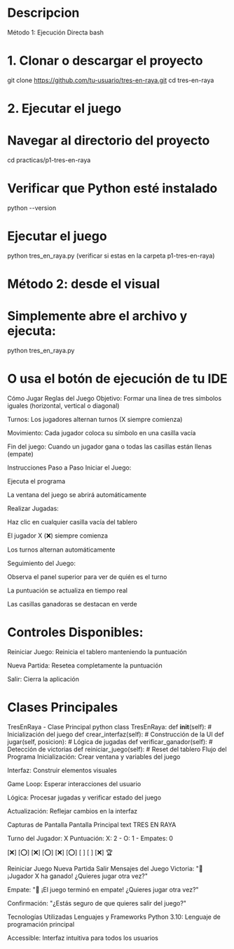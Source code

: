 # Descripcion

Método 1: Ejecución Directa
bash
# 1. Clonar o descargar el proyecto
git clone https://github.com/tu-usuario/tres-en-raya.git
cd tres-en-raya

# 2. Ejecutar el juego

# Navegar al directorio del proyecto
cd practicas/p1-tres-en-raya

# Verificar que Python esté instalado
python --version

# Ejecutar el juego
python tres_en_raya.py (verificar si estas en la carpeta p1-tres-en-raya)

# Método 2: desde el visual

# Simplemente abre el archivo y ejecuta:
python tres_en_raya.py

# O usa el botón de ejecución de tu IDE
Cómo Jugar
Reglas del Juego
Objetivo: Formar una línea de tres símbolos iguales (horizontal, vertical o diagonal)

Turnos: Los jugadores alternan turnos (X siempre comienza)

Movimiento: Cada jugador coloca su símbolo en una casilla vacía

Fin del juego: Cuando un jugador gana o todas las casillas están llenas (empate)

Instrucciones Paso a Paso
Iniciar el Juego:

Ejecuta el programa

La ventana del juego se abrirá automáticamente

Realizar Jugadas:

Haz clic en cualquier casilla vacía del tablero

El jugador X (❌) siempre comienza

Los turnos alternan automáticamente

Seguimiento del Juego:

Observa el panel superior para ver de quién es el turno

La puntuación se actualiza en tiempo real

Las casillas ganadoras se destacan en verde

# Controles Disponibles:

Reiniciar Juego: Reinicia el tablero manteniendo la puntuación

Nueva Partida: Resetea completamente la puntuación

Salir: Cierra la aplicación


# Clases Principales
TresEnRaya - Clase Principal
python
class TresEnRaya:
    def __init__(self):          # Inicialización del juego
    def crear_interfaz(self):    # Construcción de la UI
    def jugar(self, posicion):   # Lógica de jugadas
    def verificar_ganador(self): # Detección de victorias
    def reiniciar_juego(self):   # Reset del tablero
Flujo del Programa
Inicialización: Crear ventana y variables del juego

Interfaz: Construir elementos visuales

Game Loop: Esperar interacciones del usuario

Lógica: Procesar jugadas y verificar estado del juego

Actualización: Reflejar cambios en la interfaz

Capturas de Pantalla
Pantalla Principal
text
TRES EN RAYA


Turno del Jugador: X
Puntuación: X: 2 - O: 1 - Empates: 0

[❌] [⭕] [❌]
[⭕] [❌] [⭕]
[ ] [ ] [❌] 🏆

Reiniciar Juego   Nueva Partida   Salir
Mensajes del Juego
Victoria: "🎉 ¡Jugador X ha ganado! ¿Quieres jugar otra vez?"

Empate: "🤝 ¡El juego terminó en empate! ¿Quieres jugar otra vez?"

Confirmación: "¿Estás seguro de que quieres salir del juego?"

Tecnologías Utilizadas
Lenguajes y Frameworks
Python 3.10: Lenguaje de programación principal

Accessible: Interfaz intuitiva para todos los usuarios

